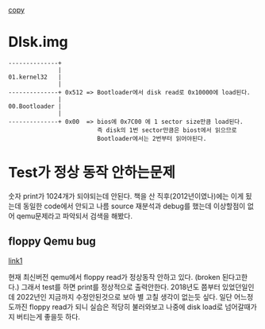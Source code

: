 [copy](https://github.com/kkamagui/mint64os-examples/tree/master/source_code/chap05)

# DIsk.img


```
--------------+ 
              |
01.kernel32   |
              |
--------------+ 0x512 => Bootloader에서 disk read로 0x10000에 load된다.
              |
00.Bootloader |
              |
--------------+ 0x00  => bios에 0x7C00 에 1 sector size만큼 load된다.
                         즉 disk의 1번 sector만큼은 biost에서 읽으므로
						 Bootloader에서는 2번부터 읽어야된다.
```

# Test가 정상 동작 안하는문제

숫자 print가 1024개가 되야되는데 안된다. 책을 산 직후(2012년이였나)에는 이게 됬는데
동일한 code에서 안되고 나름 source 재분석과 debug를 했는데 이상할점이 없어 qemu문제라고 파악되서 검색을 해봤다.

## floppy Qemu bug

[link1](https://lists.gnu.org/archive/html/qemu-devel/2018-12/msg00421.html)

현재 최신버전 qemu에서 floppy read가 정상동작 안하고 있다. (broken 된다고한다.)
그래서 test를 하면 print를 정상적으로 출력안한다. 
2018년도 쯤부터 있었던일인데 2022년인 지금까지 수정안된것으로 보아 별 고칠 생각이
없는듯 싶다. 일단 어느정도까진 floppy read가 되니 실습은 적당히 불러와보고 나중에 disk load로 넘어갈때가지 버티는게 좋을듯 하다.
